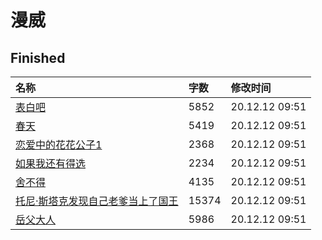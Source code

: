 # 漫威

## Finished

|名称|字数|修改时间|
|:-|:-|:-|
|[表白吧](表白吧.md)|5852|20.12.12 09:51|
|[春天](春天.md)|5419|20.12.12 09:51|
|[恋爱中的花花公子1](恋爱中的花花公子1.md)|2368|20.12.12 09:51|
|[如果我还有得选](如果我还有得选.md)|2234|20.12.12 09:51|
|[舍不得](舍不得.md)|4135|20.12.12 09:51|
|[托尼·斯塔克发现自己老爹当上了国王](托尼·斯塔克发现自己老爹当上了国王.md)|15374|20.12.12 09:51|
|[岳父大人](岳父大人.md)|5986|20.12.12 09:51|
